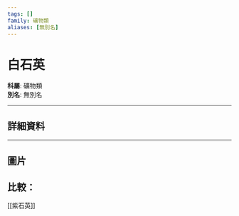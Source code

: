 ```yaml
---
tags: []
family: 礦物類
aliases: [無別名]
---
```


# 白石英

**科屬**: 礦物類  
**別名**: 無別名  

---

## 詳細資料


---

## 圖片
## 比較：
[[紫石英]]
